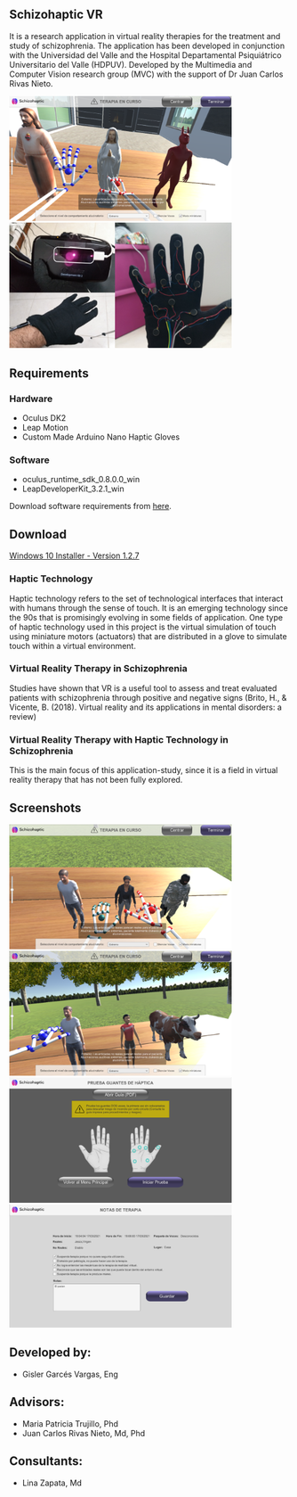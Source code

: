 ## Schizohaptic VR

It is a research application in virtual reality therapies for the treatment and study of schizophrenia. The application has been developed in conjunction with the Universidad del Valle and the Hospital Departamental Psiquiátrico Universitario del Valle (HDPUV). Developed by the Multimedia and Computer Vision research group (MVC) with the support of Dr Juan Carlos Rivas Nieto.

<p float="left">
<img src="imagen2.png?raw=true" data-canonical-src="imagen2.png?raw=true" width="400"/>
<img src="imagen6.jpg?raw=true" data-canonical-src="imagen6.jpg?raw=true" width="400"/>
</p>

## Requirements

### Hardware
- Oculus DK2
- Leap Motion
- Custom Made Arduino Nano Haptic Gloves

### Software
- oculus_runtime_sdk_0.8.0.0_win
- LeapDeveloperKit_3.2.1_win


Download software requirements from [here](https://github.com/gislersoft/OculusDK2LeapMotion/releases/tag/v2016.0.0-dk2-stack).

## Download

[Windows 10 Installer - Version 1.2.7](https://github.com/gislersoft/SchizohapticVRDK2/releases/download/2020.03-1.2.7/SchizohapticVRInstaller.exe)

### Haptic Technology

Haptic technology refers to the set of technological interfaces that interact with humans through the sense of touch. It is an emerging technology since the 90s that is promisingly evolving in some fields of application. One type of haptic technology used in this project is the virtual simulation of touch using miniature motors (actuators) that are distributed in a glove to simulate touch within a virtual environment.

### Virtual Reality Therapy in Schizophrenia

Studies have shown that VR is a useful tool to assess and treat evaluated patients with schizophrenia through positive and negative signs (Brito, H., & Vicente, B. (2018). Virtual reality and its applications in mental disorders: a review)

### Virtual Reality Therapy with Haptic Technology in Schizophrenia

This is the main focus of this application-study, since it is a field in virtual reality therapy that has not been fully explored.

## Screenshots

<p float="left">
<img src="imagen3.png?raw=true" data-canonical-src="imagen3.png?raw=true" width="400"/>
<img src="imagen4.png?raw=true" data-canonical-src="imagen4.png?raw=true" width="400"/>
<img src="imagen5.png?raw=true" data-canonical-src="imagen5.png?raw=true" width="400"/>
<img src="imagen1.png?raw=true" data-canonical-src="imagen1.png?raw=true" width="400"/>
</p>

## Developed by:

- Gisler Garcés Vargas, Eng

## Advisors:

- Maria Patricia Trujillo, Phd
- Juan Carlos Rivas Nieto, Md, Phd

## Consultants:

- Lina Zapata, Md

